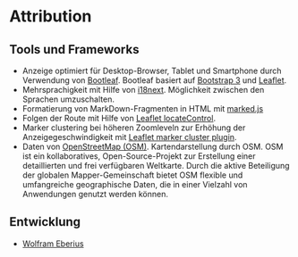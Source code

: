 Attribution
===========

Tools und Frameworks
--------------------

* Anzeige optimiert für Desktop-Browser, Tablet und Smartphone durch Verwendung von [Bootleaf]. Bootleaf basiert auf [Bootstrap 3] und [Leaflet].
* Mehrsprachigkeit mit Hilfe von [i18next]. Möglichkeit zwischen den Sprachen umzuschalten.
* Formatierung von MarkDown-Fragmenten in HTML mit [marked.js]
* Folgen der Route mit Hilfe von [Leaflet locateControl].
* Marker clustering bei höheren Zoomleveln zur Erhöhung der Anzeigegeschwindigkeit mit [Leaflet marker cluster plugin].
* Daten von [OpenStreetMap (OSM)]. Kartendarstellung durch OSM. OSM ist ein kollaboratives, Open-Source-Projekt zur Erstellung einer detaillierten und frei verfügbaren Weltkarte. Durch die aktive Beteiligung der globalen Mapper-Gemeinschaft bietet OSM flexible und umfangreiche geographische Daten, die in einer Vielzahl von Anwendungen genutzt werden können.</li>

Entwicklung
-----------

* [Wolfram Eberius]

[Bootleaf]: https://github.com/bmcbride/bootleaf
[Bootstrap 3]: http://getbootstrap.com/
[Leaflet]: http://leafletjs.com/
[i18next]: https://www.i18next.com/
[marked.js]: https://marked.js.org/
[Leaflet locateControl]: https://github.com/domoritz/leaflet-locatecontrol
[Leaflet marker cluster plugin]: https://github.com/Leaflet/Leaflet.markercluster
[OpenStreetMap (OSM)]: https://openstreetmap.org/
[Wolfram Eberius]: https://weberius.github.io/